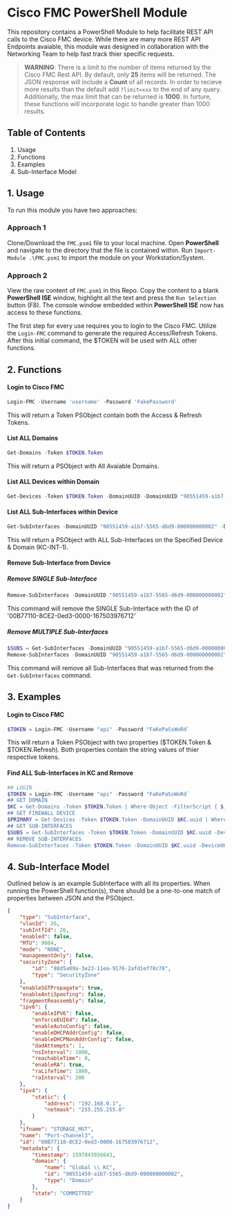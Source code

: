 # Cisco FMC PowerShell Module

This repository contains a PowerShell Module to help facilitate REST API calls to the Cisco FMC device. While there are many more REST API Endpoints avaiable, this module was designed in collaboration with the Networking Team to help fast track thier specific requests.

> **WARNING**: There is a limit to the number of items returned by the Cisco FMC Rest API. By default, only **25** items will be returned. The JSON response will include a **Count** of all records. In order to recieve more results than the default add `?limit=xxx` to the end of any query. Additionally, the max limit that can be returned is **1000**. In furture, these functions will incorporate logic to handle greater than 1000 results.

## Table of Contents

1. Usage
2. Functions
3. Examples
4. Sub-Interface Model


## 1. Usage

To run this module you have two approaches:

### Approach 1

Clone/Download the `FMC.psm1` file to your local machine. Open **PowerShell** and navigate to the directory that the file is contained within. Run `Import-Module .\FMC.psm1` to import the module on your Workstation/System.

### Approach 2

View the raw content of `FMC.psm1` in this Repo. Copy the content to a blank **PowerShell ISE** window, highlight all the text and press the `Run Selection` button (F8). The console window embedded within **PowerShell ISE** now has access to these functions.

The first step for every use requires you to login to the Cisco FMC. Utilize the `Login-FMC` command to generate the required Access/Refresh Tokens. After this initial command, the $TOKEN will be used with ALL other functions.

## 2. Functions

#### Login to Cisco FMC

``` Powershell
Login-FMC -Username 'username' -Password 'FakePassword'
```

This will return a Token PSObject contain both the Access & Refresh Tokens.

#### List ALL Domains

``` Powershell
Get-Domains -Token $TOKEN.Token
```

This will return a PSObject with All Avaiable Domains.

#### List ALL Devices within Domain

``` Powershell
Get-Devices -Token $TOKEN.Token -DomainUUID -DomainUUID "90551459-a1b7-5565-d6d9-000000000002"
```

#### List ALL Sub-Interfaces within Device

``` Powershell
Get-SubInterfaces -DomainUUID "90551459-a1b7-5565-d6d9-000000000002" -DeviceUUID "c940d356-6d05-11e9-8e34-9d7b4e2f05c2" -Token $TOKEN.Token`
```

This will return a PSObject with ALL Sub-Interfaces on the Specified Device & Domain (KC-INT-1).

#### Remove Sub-Interface from Device

##### Remove SINGLE Sub-Interface

``` Powershell
Remove-SubInterfaces -DomainUUID "90551459-a1b7-5565-d6d9-000000000002" -DeviceUUID "c940d356-6d05-11e9-8e34-9d7b4e2f05c2" -Token $TOKEN.Token -SubInterfaceID "00B77110-8CE2-0ed3-0000-167503976712"`
```

This command will remove the SINGLE Sub-Interface with the ID of '00B77110-8CE2-0ed3-0000-167503976712'

##### Remove MULTIPLE Sub-Interfaces

``` Powershell
$SUBS = Get-SubInterfaces -DomainUUID "90551459-a1b7-5565-d6d9-000000000002" -DeviceUUID "c940d356-6d05-11e9-8e34-9d7b4e2f05c2" -Token $TOKEN.Token
Remove-SubInterfaces -DomainUUID "90551459-a1b7-5565-d6d9-000000000002" -DeviceUUID "c940d356-6d05-11e9-8e34-9d7b4e2f05c2" -Token $TOKEN.Token -SubInterfaces $SUBS
```
This command will remove all Sub-Interfaces that was returned from the `Get-SubInterfaces` command.

## 3. Examples

#### Login to Cisco FMC

``` Powershell
$TOKEN = Login-FMC -Username "api" -Password "FaKePaSsWoRd`
```

This will return a Token PSObject with two properties ($TOKEN.Token & $TOKEN.Refresh). Both properties contain the string values of thier respective tokens.

#### Find ALL Sub-Interfaces in KC and Remove

``` Powershell
## LOGIN
$TOKEN = Login-FMC -Username "api" -Password "FaKePaSsWoRd`
## GET DOMAIN
$KC = Get-Domains -Token $TOKEN.Token | Where-Object -FilterScript { $_.name -eq 'Global/KC' }
## GET FIREWALL DEVICE
$PRIMARY = Get-Devices -Token $TOKEN.Token -DomainUUID $KC.uuid | Where-Object -FilterScript { $_.name -eq 'KC-INT-FW-1' }
## GET SUB-INTERFACES
$SUBS = Get-SubInterfaces -Token $TOKEN.Token -DomainUUID $KC.uuid -DeviceUUID $PRIMARY.id
## REMOVE SUB-INTERFACES
Remove-SubInterfaces -Token $TOKEN.Token -DomainUUID $KC.uuid -DeviceUUID $PRIMARY.id -SubInterfaces $SUBS
```

## 4. Sub-Interface Model

Outlined below is an example SubInterface with all its properties. When running the PowerShell function(s), there should be a one-to-one match of properties between JSON and the PSObject.

```json
{
    "type": "SubInterface",
    "vlanId": 26,
    "subIntfId": 26,
    "enabled": false,
    "MTU": 9084,
    "mode": "NONE",
    "managementOnly": false,
    "securityZone": {
        "id": "88d5a09a-3e23-11ea-9176-2afd1ef78c78",
        "type": "SecurityZone"
    },
    "enableSGTPropagate": true,
    "enableAntiSpoofing": false,
    "fragmentReassembly": false,
    "ipv6": {
        "enableIPV6": false,
        "enforceEUI64": false,
        "enableAutoConfig": false,
        "enableDHCPAddrConfig": false,
        "enableDHCPNonAddrConfig": false,
        "dadAttempts": 1,
        "nsInterval": 1000,
        "reachableTime": 0,
        "enableRA": true,
        "raLifeTime": 1800,
        "raInterval": 200
    },
    "ipv4": {
        "static": {
            "address": "192.168.0.1",
            "netmask": "255.255.255.0"
        }
    },
    "ifname": "STORAGE_MGT",
    "name": "Port-channel3",
    "id": "00B77110-8CE2-0ed3-0000-167503976712",
    "metadata": {
        "timestamp": 1597843956643,
        "domain": {
            "name": "Global \\ KC",
            "id": "90551459-a1b7-5565-d6d9-000000000002",
            "type": "Domain"
        },
        "state": "COMMITTED"
    }
}
```
